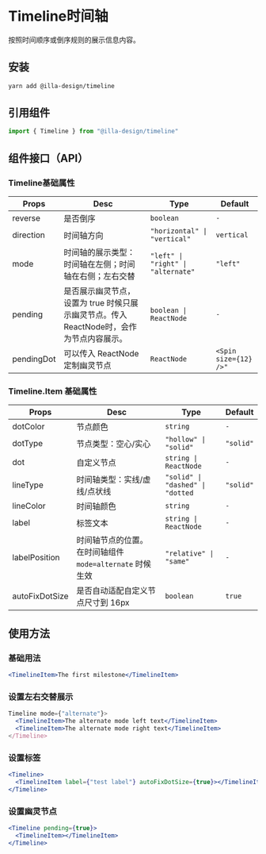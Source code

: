 # Timeline时间轴

按照时间顺序或倒序规则的展示信息内容。

## 安装

```bash
yarn add @illa-design/timeline
```

## 引用组件

```jsx
import { Timeline } from "@illa-design/timeline"
```

## 组件接口（API）

### Timeline基础属性

| Props      | Desc                                                         | Type                             | Default               |
| ---------- | ------------------------------------------------------------ | -------------------------------- | --------------------- |
| reverse    | 是否倒序                                                     | `boolean `                       | `-`                   |
| direction  | 时间轴方向                                                   | `"horizontal" \| "vertical"`      | `vertical`            |
| mode       | 时间轴的展示类型：时间轴在左侧；时间轴在右侧；左右交替       | `"left" \| "right" \| "alternate"` | `"left"`              |
| pending    | 是否展示幽灵节点，设置为 true 时候只展示幽灵节点。传入ReactNode时，会作为节点内容展示。 | `boolean \| ReactNode`           | `-`                   |
| pendingDot | 可以传入 ReactNode 定制幽灵节点                              | `ReactNode `                     | `<Spin size={12} />"` |

### Timeline.Item 基础属性

| Props          | Desc                                                      | Type                           | Default   |
| -------------- | --------------------------------------------------------- | ------------------------------ | --------- |
| dotColor       | 节点颜色                                                  | `string `                      | `-`       |
| dotType        | 节点类型：空心/实心                                       | `"hollow" \| "solid" `         | `"solid"` |
| dot            | 自定义节点                                                | `string \| ReactNode `         | `-`       |
| lineType       | 时间轴类型：实线/虚线/点状线                              | `"solid" \| "dashed" \| "dotted ` | `"solid"` |
| lineColor      | 时间轴颜色                                                | `string `                      | `-`       |
| label          | 标签文本                                                  | `string \| ReactNode `          | `-`       |
| labelPosition  | 时间轴节点的位置。 在时间轴组件 `mode=alternate` 时候生效 | `"relative" \| "same" `         | `-`       |
| autoFixDotSize | 是否自动适配自定义节点尺寸到 16px                         | `boolean `                     | `true`    |



## 使用方法

### 基础用法

```jsx
<TimelineItem>The first milestone</TimelineItem>
```

### 设置左右交替展示

```jsx
Timeline mode={"alternate"}>
  <TimelineItem>The alternate mode left text</TimelineItem>
  <TimelineItem>The alternate mode right text</TimelineItem>
</Timeline>
```

### 设置标签

```jsx
<Timeline>
  <TimelineItem label={"test label"} autoFixDotSize={true}></TimelineItem>
</Timeline>
```

### 设置幽灵节点

```jsx
<Timeline pending={true}>
  <TimelineItem></TimelineItem>
</Timeline>
```
